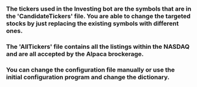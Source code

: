 ### The tickers used in the Investing bot are the symbols that are in the 'CandidateTickers' file. You are able to change the targeted stocks by just replacing the existing symbols with different ones. 
### The 'AllTickers' file contains all the listings within the NASDAQ and are all accepted by the Alpaca brockerage.
### You can change the configuration file manually or use the initial configuration program and change the dictionary.
